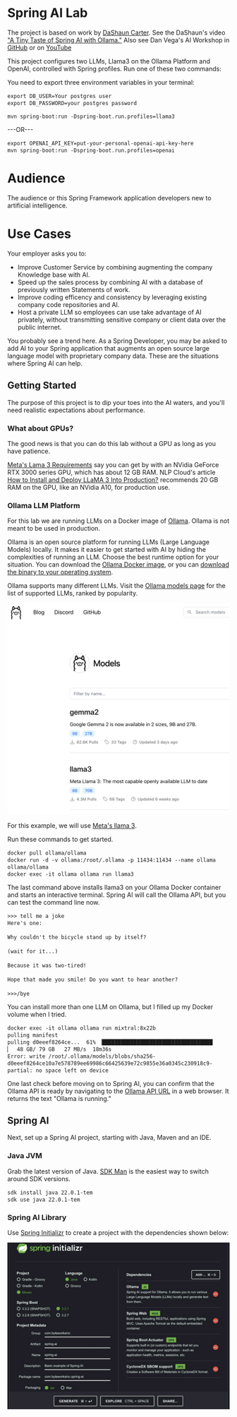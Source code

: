 # Spring AI Lab
The project is based on work by [DaShaun Carter](linkedin.com/in/dashaun). See the DaShaun's
video ["A Tiny Taste of Spring AI with Ollama."](https://www.linkedin.com/video/live/urn:li:ugcPost:7213736555662753792/) Also see Dan Vega's AI Workshop in [GitHub](https://github.com/danvega/spring-ai-workshop) or on [YouTube](https://www.youtube.com/watch?v=x6KmUyPWy2Q)

This project configures two LLMs, Llama3 on the Ollama Platform and OpenAI, controlled with Spring profiles. Run one of these two commands:

You need to export three environment variables in your terminal:

```shell
export DB_USER=Your postgres user
export DB_PASSWORD=your postgres password
```

```shell
mvn spring-boot:run -Dspring-boot.run.profiles=llama3
```
---OR---

```shell
export OPENAI_API_KEY=put-your-personal-openai-api-key-here
mvn spring-boot:run -Dspring-boot.run.profiles=openai
```


# Audience

The audience or this Spring Framework application developers new to artificial intelligence.

# Use Cases

Your employer asks you to:
- Improve Customer Service by combining augmenting the company Knowledge base with AI.
- Speed up the sales process by combining AI with a database of previously written Statements of work.
- Improve coding efficency and consistency by leveraging existing company code repositories and AI.
- Host a private LLM so employees can use take advantage of AI privately, without transmitting sensitive company or client data over the public internet.

You probably see a trend here. As a Spring Developer, you may be asked to add AI to your Spring application that augments an open source large language model with proprietary company data. These are the situations where Spring AI can help.

## Getting Started
The purpose of this project is to dip your toes into the AI waters, and you'll need realistic expectations about performance. 

### What about GPUs?
The good news is that you can do this lab without a GPU as long as you have patience. 

[Meta's Lama 3 Requirements](https://llamaimodel.com/requirements/) say you can get by with an NVidia GeForce RTX 3000 series GPU, which has about 12 GB RAM. NLP Cloud's article [How to Install and Deploy LLaMA 3 Into Production?](https://nlpcloud.com/how-to-install-and-deploy-llama-3-into-production.html) recommends 20 GB RAM on the GPU, like an NVidia A10, for production use.

### Ollama LLM Platform
For this lab we are running LLMs on a Docker image of [Ollama](https://ollama.com/). Ollama is not meant to be used in production. 

Ollama is an open source platform for running LLMs (Large Language Models) locally. It makes it easier to get started with AI by hiding the complexities of running an LLM.  Choose the best runtime option for your situation. You can download the [Ollama Docker image](https://hub.docker.com/r/ollama/ollama), or you can [download the binary to your operating system](https://ollama.com/download/).

Ollama supports many different LLMs. Visit the [Ollama models page](https://ollama.com/library) for the list of supported LLMs, ranked by popularity. 

![ollama-models.png](src/main/resources/static/ollama-models.png)

For this example, we will use [Meta's llama 3](https://llama.meta.com/llama3/).

Run these commands to get started.

```Shell
docker pull ollama/ollama
docker run -d -v ollama:/root/.ollama -p 11434:11434 --name ollama ollama/ollama
docker exec -it ollama ollama run llama3
```

The last command above installs llama3 on your Ollama Docker container and starts an interactive terminal. Spring AI will call the Ollama API, but you can test the command line now.

```shell
>>> tell me a joke
Here's one:

Why couldn't the bicycle stand up by itself?

(wait for it...)

Because it was two-tired!

Hope that made you smile! Do you want to hear another?

>>>/bye
```
You can install more than one LLM on Ollama, but I filled up my Docker volume when I tried.

```shell
docker exec -it ollama ollama run mixtral:8x22b
pulling manifest
pulling d0eeef8264ce...  61% ▕███████████████████████████████████                       ▏  48 GB/ 79 GB   27 MB/s  18m36s
Error: write /root/.ollama/models/blobs/sha256-d0eeef8264ce10a7e578789ee69986c66425639e72c9855e36a0345c230918c9-partial: no space left on device
```

One last check before moving on to Spring AI, you can confirm that the Ollama API is ready by navigating to the [Ollama API URL](http://localhost:11434) in a web browser. It returns the text "Ollama is running."

## Spring AI
Next, set up a Spring AI project, starting with Java, Maven and an IDE.

### Java JVM
Grab the latest version of Java. [SDK Man](https://sdkman.io/) is the easiest way to switch around SDK versions.

```Shell
sdk install java 22.0.1-tem
sdk use java 22.0.1-tem
```

### Spring AI Library
Use [Spring Initializr](https://start.spring.io) to create a project with the dependencies shown below:

![start.spring-io.jpeg](src/main/resources/static/start.spring-io.jpeg)


